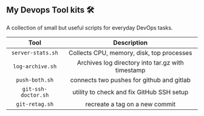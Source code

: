 ## My Devops Tool kits 🛠️

A collection of small but useful scripts for everyday DevOps tasks.

|        Tool         |                    Description                    |
| :-----------------: | :-----------------------------------------------: |
|  `server-stats.sh`  |     Collects CPU, memory, disk, top processes     |
|  `log-archive.sh`   | Archives log directory into tar.gz with timestamp |
|   `push-both.sh`    |     connects two pushes for github and gitlab     |
| `git-ssh-doctor.sh` |     utility to check and fix GitHub SSH setup     |
|   `git-retag.sh`    |          recreate a tag on a new commit           |
